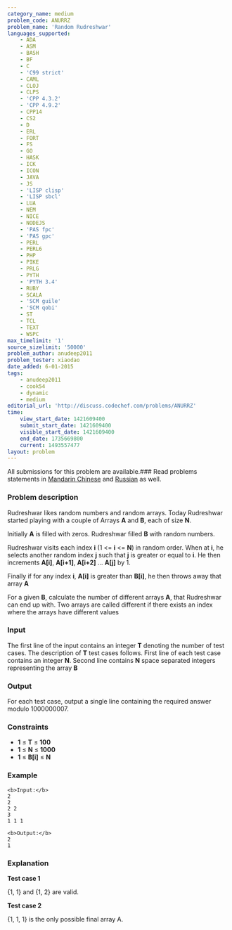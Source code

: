 ```yaml
---
category_name: medium
problem_code: ANURRZ
problem_name: 'Random Rudreshwar'
languages_supported:
    - ADA
    - ASM
    - BASH
    - BF
    - C
    - 'C99 strict'
    - CAML
    - CLOJ
    - CLPS
    - 'CPP 4.3.2'
    - 'CPP 4.9.2'
    - CPP14
    - CS2
    - D
    - ERL
    - FORT
    - FS
    - GO
    - HASK
    - ICK
    - ICON
    - JAVA
    - JS
    - 'LISP clisp'
    - 'LISP sbcl'
    - LUA
    - NEM
    - NICE
    - NODEJS
    - 'PAS fpc'
    - 'PAS gpc'
    - PERL
    - PERL6
    - PHP
    - PIKE
    - PRLG
    - PYTH
    - 'PYTH 3.4'
    - RUBY
    - SCALA
    - 'SCM guile'
    - 'SCM qobi'
    - ST
    - TCL
    - TEXT
    - WSPC
max_timelimit: '1'
source_sizelimit: '50000'
problem_author: anudeep2011
problem_tester: xiaodao
date_added: 6-01-2015
tags:
    - anudeep2011
    - cook54
    - dynamic
    - medium
editorial_url: 'http://discuss.codechef.com/problems/ANURRZ'
time:
    view_start_date: 1421609400
    submit_start_date: 1421609400
    visible_start_date: 1421609400
    end_date: 1735669800
    current: 1493557477
layout: problem
---
```

All submissions for this problem are available.###  Read problems statements in [Mandarin Chinese](http://www.codechef.com/download/translated/COOK54/mandarin/ANURRZ.pdf) and [Russian](http://www.codechef.com/download/translated/COOK54/russian/ANURRZ.pdf) as well.

### Problem description

Rudreshwar likes random numbers and random arrays. Today Rudreshwar started playing with a couple of Arrays **A** and **B**, each of size **N**.

Initially **A** is filled with zeros. Rudreshwar filled **B** with random numbers.

Rudreshwar visits each index **i** (1 <= **i** <= **N**) in random order. When at **i**, he selects another random index **j** such that **j** is greater or equal to **i**. He then increments **A\[i\]**, **A\[i+1\]**, **A\[i+2\]** ... **A\[j\]** by 1.

Finally if for any index **i**, **A\[i\]** is greater than **B\[i\]**, he then throws away that array **A**

For a given **B**, calculate the number of different arrays **A**, that Rudreshwar can end up with. Two arrays are called different if there exists an index where the arrays have different values

### Input

The first line of the input contains an integer **T** denoting the number of test cases. The description of **T** test cases follows. First line of each test case contains an integer **N**. Second line contains **N** space separated integers representing the array **B**

### Output

For each test case, output a single line containing the required answer modulo 1000000007.

### Constraints

- **1** ≤ **T** ≤ **100**
- **1** ≤ **N** ≤ **1000**
- **1** ≤ **B\[i\]** ≤ **N**

### Example

```
<b>Input:</b>
2
2
2 2
3
1 1 1

<b>Output:</b>
2
1

```
### Explanation

**Test case 1**

{1, 1} and {1, 2} are valid.

**Test case 2**

{1, 1, 1} is the only possible final array A.